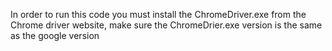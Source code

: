 In order to run this code you must install the ChromeDriver.exe from the Chrome driver website, make sure the ChromeDrier.exe version is the same as the google version
